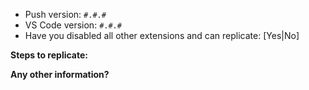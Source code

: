 <!--Thank you for reporting an issue! Please make sure you get the following information before submitting:-->
 - Push version: `#.#.#`
 - VS Code version: `#.#.#`
 - Have you disabled all other extensions and can replicate: [Yes|No]

**Steps to replicate:**

**Any other information?**
